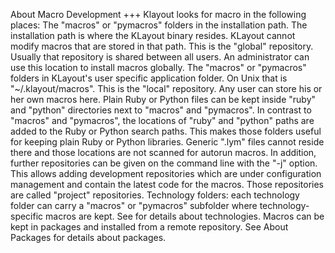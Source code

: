 About Macro Development
+++
Klayout looks for macro in the following places:
	The "macros" or "pymacros" folders in the installation path. The installation path is where the KLayout binary resides. KLayout cannot modify macros that are stored in that path. This is the "global" repository. Usually that repository is shared between all users. An administrator can use this location to install macros globally.
	The "macros" or "pymacros" folders in KLayout's user specific application folder. On Unix that is "~/.klayout/macros". This is the "local" repository. Any user can store his or her own macros here.
	Plain Ruby or Python files can be kept inside "ruby" and "python" directories next to "macros" and "pymacros". In contrast to "macros" and "pymacros", the locations of "ruby" and "python" paths are added to the Ruby or Python search paths. This makes those folders useful for keeping plain Ruby or Python libraries. Generic ".lym" files cannot reside there and those locations are not scanned for autorun macros.
	In addition, further repositories can be given on the command line with the "-j" option. This allows adding development repositories which are under configuration management and contain the latest code for the macros. Those repositories are called "project" repositories.
	Technology folders: each technology folder can carry a "macros" or "pymacros" subfolder where technology-specific macros are kept. See for details about technologies.
	Macros can be kept in packages and installed from a remote repository. See About Packages for details about packages.